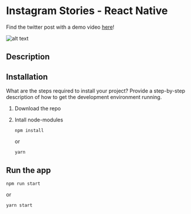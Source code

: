 # Instagram Stories - React Native

Find the twitter post with a demo video [here](https://twitter.com/georgealexiou_/status/1641138484235599893?s=20)!

![alt text](https://i.imgur.com/EwT3W3e.png)

## Description

## Installation

What are the steps required to install your project? Provide a step-by-step description of how to get the development environment running.

1. Download the repo
2. Intall node-modules

   ```
   npm install
   ```

   or

   ```
   yarn
   ```

## Run the app

```
npm run start
```

or

```
yarn start
```
